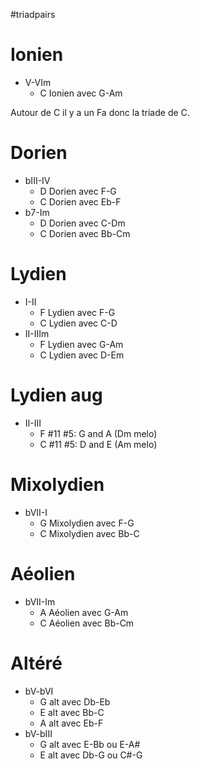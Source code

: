 #triadpairs

# Ionien

* V-VIm
    * C Ionien avec G-Am

Autour de C il y a un Fa donc la triade de C.

# Dorien

* bIII-IV
  * D Dorien avec F-G
  * C Dorien avec Eb-F
* b7-Im
  * D Dorien avec C-Dm
  * C Dorien avec Bb-Cm

# Lydien

* I-II
  * F Lydien avec F-G
  * C Lydien avec C-D
* II-IIIm
  * F Lydien avec G-Am
  * C Lydien avec D-Em

# Lydien aug

* II-III
  * F #11 #5: G and A (Dm melo)
  * C #11 #5: D and E (Am melo)

# Mixolydien

* bVII-I
  * G Mixolydien avec F-G
  * C Mixolydien avec Bb-C

# Aéolien

* bVII-Im
  * A Aéolien avec G-Am
  * C Aéolien avec Bb-Cm

# Altéré

* bV-bVI
  * G alt avec Db-Eb
  * E alt avec Bb-C
  * A alt avec Eb-F
* bV-bIII
  * G alt avec E-Bb ou E-A#
  * E alt avec Db-G ou C#-G
